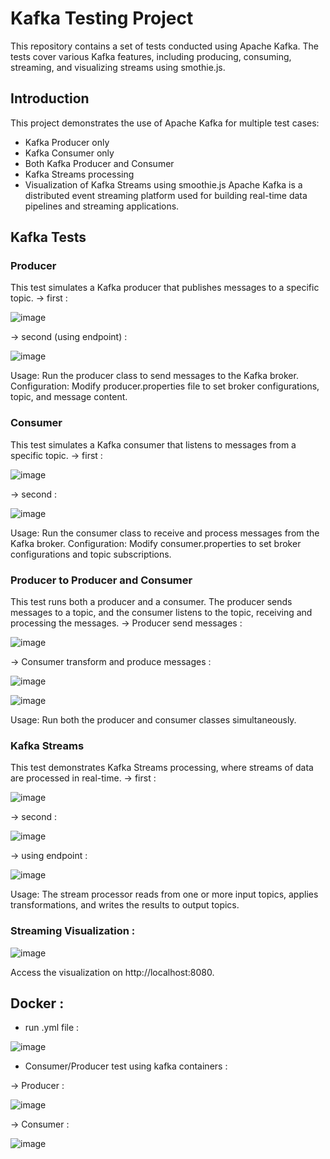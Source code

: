 # Kafka Testing Project
This repository contains a set of tests conducted using Apache Kafka. The tests cover various Kafka features, including producing, consuming, streaming, and visualizing streams using smothie.js.

## Introduction
This project demonstrates the use of Apache Kafka for multiple test cases:

* Kafka Producer only
* Kafka Consumer only
* Both Kafka Producer and Consumer
* Kafka Streams processing
* Visualization of Kafka Streams using smoothie.js
Apache Kafka is a distributed event streaming platform used for building real-time data pipelines and streaming applications.

## Kafka Tests

### Producer
This test simulates a Kafka producer that publishes messages to a specific topic.
-> first : 

![image](https://github.com/user-attachments/assets/8ea446b9-be1a-477c-b6cc-da5b825f8c40)

-> second (using endpoint) : 

![image](https://github.com/user-attachments/assets/8d27bd00-66d5-48b4-abc1-56abf4d35240)

Usage: Run the producer class to send messages to the Kafka broker.
Configuration: Modify producer.properties file to set broker configurations, topic, and message content.


### Consumer
This test simulates a Kafka consumer that listens to messages from a specific topic.
-> first : 

![image](https://github.com/user-attachments/assets/aa0d1393-e08d-4ae4-a7f3-303b24582296)

-> second :

![image](https://github.com/user-attachments/assets/d51d3df2-17ad-40c1-b9ef-42d6d7e9400c)

Usage: Run the consumer class to receive and process messages from the Kafka broker.
Configuration: Modify consumer.properties to set broker configurations and topic subscriptions.


### Producer to Producer and Consumer
This test runs both a producer and a consumer. The producer sends messages to a topic, and the consumer listens to the topic, receiving and processing the messages.
-> Producer send messages :

![image](https://github.com/user-attachments/assets/8ea9e16e-5d67-407b-bc66-4898f987b420)

-> Consumer transform and produce messages :

![image](https://github.com/user-attachments/assets/9d02a186-1c5f-41b2-bf9e-e0f57ffecc2e)

![image](https://github.com/user-attachments/assets/2b08a698-9e1c-470a-94e8-360b025f4a6e)

Usage: Run both the producer and consumer classes simultaneously.


### Kafka Streams
This test demonstrates Kafka Streams processing, where streams of data are processed in real-time.
-> first :

![image](https://github.com/user-attachments/assets/d8edf3aa-0618-439f-a1b7-641e5f929416)

-> second : 

![image](https://github.com/user-attachments/assets/ee492062-9bb0-4003-99ce-f20fc0a5c54d)

-> using endpoint :

![image](https://github.com/user-attachments/assets/1ebcd211-11d8-4af7-b4ad-8f119e635e58)

Usage: The stream processor reads from one or more input topics, applies transformations, and writes the results to output topics.

### Streaming Visualization :

![image](https://github.com/user-attachments/assets/c49c820d-96b0-4250-aab6-d58d91ab9096)

Access the visualization on http://localhost:8080.

## Docker :

* run .yml file :
  
![image](https://github.com/user-attachments/assets/e4dadb4e-af26-4437-88c0-ae4b06e87c3a)

* Consumer/Producer test using kafka containers :

-> Producer : 

![image](https://github.com/user-attachments/assets/95de3e17-029e-4b91-adf5-d2f11bebc4aa)

-> Consumer :

![image](https://github.com/user-attachments/assets/413d3a3a-582a-41c8-b91c-7f735b99d257)




  
  


